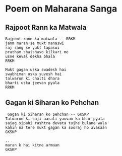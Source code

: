 # Poem on Maharana Sanga

## Rajpoot Rann ka Matwala

`Rajpoot rann ka matwala -- RRKM`<br>
`janm maran se mukt manaswi`<br>
`raj rang se yukt tapaswi`<br>
`pratham shaishavo kilkari me`<br>
`usne keval dekha bhala`<br>
`RRKM`

`Mukt gagan uska swadesh hai`<br>
`swabhiman uska suvesh hai`<br>
`talwaron ki chalti dhara`<br>
`bharti uska jeevan pyala`<br>
`RRKM`

## Gagan ki Siharan ko Pehchan

` Gagan ki Siharan ko pehchan -- GKSKP`<br>
`Talwaron ki saji aarati yauvan ka bhar pyala`<br>
`sajag sipahi rashtra devata tujhe bulane wala`<br>
`kahin na tere mukt gagan ka sooraj ho avasaan`<br>
`GKSKP`

`..`<br>
`maran k hai kitne armaan`<br>
`GKSKP`


